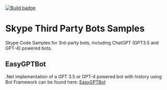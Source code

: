 [![Build badge](https://github.com/microsoft/skype-bot-samples/actions/workflows/build.yml/badge.svg)](https://github.com/microsoft/skype-bot-samples/actions/workflows/build.yml)

# Skype Third Party Bots Samples
Skype Code Samples for 3rd-party bots, including ChatGPT (GPT3.5 and GPT-4) powered bots.

## EasyGPTBot

.Net implementation of a GPT 3.5 or GPT-4 powered bot with history using Bot Framework can be found here: [EasyGPTBot](dotnet/EasyGPTBot/README.md)
